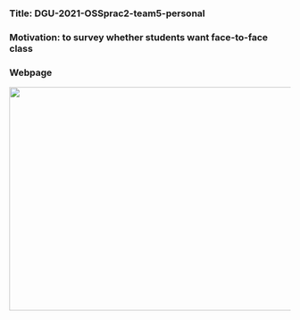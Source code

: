 ### Title: DGU-2021-OSSprac2-team5-personal
### Motivation: to survey whether students want face-to-face class

### Webpage

<img src=image](https://user-images.githubusercontent.com/91311610/151319816-8fd5ee7c-cebf-4eed-a3b6-25fffce57fc0.png width="800" height="400"/>

